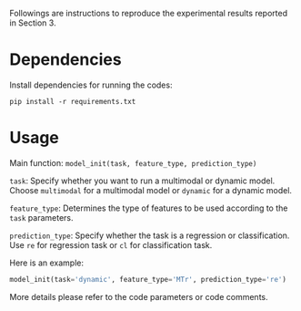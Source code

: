 Followings are instructions to reproduce the experimental results reported in Section 3. 

# Dependencies

Install dependencies for running the codes:

```shell
pip install -r requirements.txt
```

# Usage

Main function: `model_init(task, feature_type, prediction_type)`

`task`: Specify whether you want to run a multimodal or dynamic model. Choose `multimodal` for a multimodal model or `dynamic` for a dynamic model.

`feature_type`: Determines the type of features to be used according to the `task` parameters. 

`prediction_type`: Specify whether the task is a regression or classification. Use `re` for regression task or `cl` for classification task.

Here is an example:

```python
model_init(task='dynamic', feature_type='MTr', prediction_type='re')
```

More details please refer to the code parameters or code comments. 